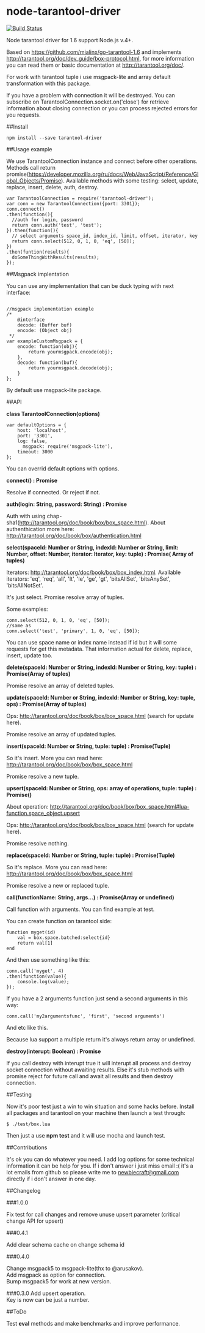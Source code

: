 # node-tarantool-driver

[![Build Status](https://travis-ci.org/KlonD90/node-tarantool-driver.svg)](https://travis-ci.org/KlonD90/node-tarantool-driver)

Node tarantool driver for 1.6 support Node.js v.4+.

Based on https://github.com/mialinx/go-tarantool-1.6 and implements http://tarantool.org/doc/dev_guide/box-protocol.html, for more information you can read them or basic documentation at http://tarantool.org/doc/.

For work with tarantool tuple i use msgpack-lite and array default transformation with this package.

If you have a problem with connection it will be destroyed. You can subscribe on TarantoolConnection.socket.on('close') for retrieve information about closing connection or you can process rejected errors for you requests.

##Install

```
npm install --save tarantool-driver
```

##Usage example

We use TarantoolConnection instance and connect before other operations. Methods call return promise(https://developer.mozilla.org/ru/docs/Web/JavaScript/Reference/Global_Objects/Promise). Available methods with some testing: select, update, replace, insert, delete, auth, destroy.
```
var TarantoolConnection = require('tarantool-driver');
var conn = new TarantoolConnection({port: 3301});
conn.connect()
.then(function(){
  //auth for login, password
  return conn.auth('test', 'test');
}).then(function(){
  // select arguments space_id, index_id, limit, offset, iterator, key
  return conn.select(512, 0, 1, 0, 'eq', [50]);
})
.then(funtion(results){
  doSomeThingWithResults(results);
});
```


##Msgpack implentation

You can use any implementation that can be duck typing with next interface:

```

//msgpack implementation example
/*
    @interface
    decode: (Buffer buf)
    encode: (Object obj)
 */
var exampleCustomMsgpack = {
    encode: function(obj){
        return yourmsgpack.encode(obj);
    },
    decode: function(buf){
        return yourmsgpack.decode(obj);
    }
};
```

By default use msgpack-lite package.

##API

**class TarantoolConnection(options)**
```
var defaultOptions = {
    host: 'localhost',
    port: '3301',
    log: false,
	  msgpack: require('msgpack-lite'),
    timeout: 3000
};
```
You can overrid default options with options.

**connect() : Promise**

Resolve if connected. Or reject if not.

**auth(login: String, password: String) : Promise**

Auth with using chap-sha1(http://tarantool.org/doc/book/box/box_space.html). About authenthication more here: http://tarantool.org/doc/book/box/authentication.html

**select(spaceId: Number or String, indexId: Number or String, limit: Number, offset: Number, iterator: Iterator,  key: tuple) : Promise( Array of tuples)**

Iterators: http://tarantool.org/doc/book/box/box_index.html. Available iterators: 'eq', 'req', 'all', 'lt', 'le', 'ge', 'gt', 'bitsAllSet', 'bitsAnySet', 'bitsAllNotSet'.

It's just select. Promise resolve array of tuples.

Some examples: 

```
conn.select(512, 0, 1, 0, 'eq', [50]);
//same as
conn.select('test', 'primary', 1, 0, 'eq', [50]);
```

You can use space name or index name instead if id but it will some requests for get this metadata. That information actual for delete, replace, insert, update too.

**delete(spaceId: Number or String, indexId: Number or String, key: tuple) : Promise(Array of tuples)**

Promise resolve an array of deleted tuples.

**update(spaceId: Number or String, indexId: Number or String, key: tuple, ops) : Promise(Array of tuples)**

Ops: http://tarantool.org/doc/book/box/box_space.html (search for update here).

Promise resolve an array of updated tuples.

**insert(spaceId: Number or String, tuple: tuple) : Promise(Tuple)**

So it's insert. More you can read here: http://tarantool.org/doc/book/box/box_space.html

Promise resolve a new tuple.

**upsert(spaceId: Number or String, ops: array of operations, tuple: tuple) : Promise()**

About operation: http://tarantool.org/doc/book/box/box_space.html#lua-function.space_object.upsert

Ops: http://tarantool.org/doc/book/box/box_space.html (search for update here).

Promise resolve nothing.   

**replace(spaceId: Number or String, tuple: tuple) : Promise(Tuple)**

So it's replace. More you can read here: http://tarantool.org/doc/book/box/box_space.html

Promise resolve a new or replaced tuple.

**call(functionName: String, args...) : Promise(Array or undefined)**

Call function with arguments. You can find example at test.

You can create function on tarantool side: 
```
function myget(id)
    val = box.space.batched:select{id}
    return val[1]
end
```

And then use something like this:
```
conn.call('myget', 4)
.then(function(value){
    console.log(value);
});
```

If you have a 2 arguments function just send a second arguments in this way:
```
conn.call('my2argumentsfunc', 'first', 'second arguments')
```
And etc like this.

Because lua support a multiple return it's always return array or undefined.

**destroy(interupt: Boolean) : Promise**

If you call destroy with interupt true it will interupt all process and destroy socket connection without awaiting results. Else it's stub methods with promise reject for future call and await all results and then destroy connection.

##Testing

Now it's poor test just a win to win situation and some hacks before. Install all packages and tarantool on your machine then launch a test through:
```
$ ./test/box.lua
```

Then just a use **npm test** and it will use mocha and launch test.

##Contributions

It's ok you can do whatever you need. I add log options for some technical information it can be help for you. If i don't answer i just miss email :( it's a lot emails from github so please write me to newbiecraft@gmail.com directly if i don't answer in one day.

##Changelog

###1.0.0

Fix test for call changes and remove unuse upsert parameter (critical change API for upsert)

###0.4.1

Add clear schema cache on change schema id

###0.4.0

Change msgpack5 to msgpack-lite(thx to @arusakov).  
Add msgpack as option for connection.   
Bump msgpack5 for work at new version.

###0.3.0
Add upsert operation.  
Key is now can be just a number.

##ToDo

Test **eval** methods and make benchmarks and improve performance.
